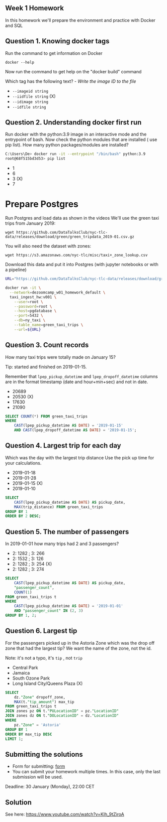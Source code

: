 ## Week 1 Homework

In this homework we'll prepare the environment 
and practice with Docker and SQL


## Question 1. Knowing docker tags

Run the command to get information on Docker 

```docker --help```

Now run the command to get help on the "docker build" command

Which tag has the following text? - *Write the image ID to the file* 

- `--imageid string`
- `--iidfile string` (X)
- `--idimage string`
- `--idfile string`


## Question 2. Understanding docker first run 

Run docker with the python:3.9 image in an interactive mode and the entrypoint of bash.
Now check the python modules that are installed ( use pip list). 
How many python packages/modules are installed?

```Bash
C:\Users\De> docker run -it --entrypoint "/bin/bash" python:3.9
root@68f515bd3d53> pip list
```

- 1
- 6
- 3 (X)
- 7

# Prepare Postgres

Run Postgres and load data as shown in the videos
We'll use the green taxi trips from January 2019:

```wget https://github.com/DataTalksClub/nyc-tlc-data/releases/download/green/green_tripdata_2019-01.csv.gz```

You will also need the dataset with zones:

```wget https://s3.amazonaws.com/nyc-tlc/misc/taxi+_zone_lookup.csv```

Download this data and put it into Postgres (with jupyter notebooks or with a pipeline)

```bash
URL="https://github.com/DataTalksClub/nyc-tlc-data/releases/download/green/green_tripdata_2019-01.csv.gz"

docker run -it \
  --network=dezoomcamp_w01_homework_default \
  taxi_ingest_hw:v001 \
    --user=root \
    --password=root \
    --host=pgdatabase \
    --port=5432 \
    --db=ny_taxi \
    --table_name=green_taxi_trips \
    --url=${URL}
```

## Question 3. Count records 

How many taxi trips were totally made on January 15?

Tip: started and finished on 2019-01-15. 

Remember that `lpep_pickup_datetime` and `lpep_dropoff_datetime` columns are in the format timestamp (date and hour+min+sec) and not in date.

- 20689
- 20530 (X)
- 17630
- 21090

```SQL
SELECT COUNT(*) FROM green_taxi_trips
WHERE
	CAST(lpep_pickup_datetime AS DATE) = '2019-01-15'
	AND CAST(lpep_dropoff_datetime AS DATE) = '2019-01-15';
```

## Question 4. Largest trip for each day

Which was the day with the largest trip distance
Use the pick up time for your calculations.

- 2019-01-18
- 2019-01-28
- 2019-01-15 (X)
- 2019-01-10

```SQL
SELECT
	CAST(lpep_pickup_datetime AS DATE) AS pickup_date,
	MAX(trip_distance) FROM green_taxi_trips
GROUP BY 1
ORDER BY 2 DESC;
```

## Question 5. The number of passengers

In 2019-01-01 how many trips had 2 and 3 passengers?
 
- 2: 1282 ; 3: 266
- 2: 1532 ; 3: 126
- 2: 1282 ; 3: 254 (X)
- 2: 1282 ; 3: 274

```SQL
SELECT
	CAST(lpep_pickup_datetime AS DATE) AS pickup_date,
	"passenger_count",
	COUNT(1)
FROM green_taxi_trips t
WHERE 
	CAST(lpep_pickup_datetime AS DATE) = '2019-01-01'
	AND "passenger_count" IN (2, 3)
GROUP BY 1, 2;
```

## Question 6. Largest tip

For the passengers picked up in the Astoria Zone which was the drop off zone that had the largest tip?
We want the name of the zone, not the id.

Note: it's not a typo, it's `tip` , not `trip`

- Central Park
- Jamaica
- South Ozone Park
- Long Island City/Queens Plaza (X)

```SQL
SELECT
	dz."Zone" dropoff_zone,
	MAX(t."tip_amount") max_tip
FROM green_taxi_trips t
JOIN zones pz ON t."PULocationID" = pz."LocationID"
JOIN zones dz ON t."DOLocationID" = dz."LocationID"
WHERE 
	pz."Zone" = 'Astoria'
GROUP BY 1
ORDER BY max_tip DESC
LIMIT 1;
```

## Submitting the solutions

* Form for submitting: [form](https://forms.gle/EjphSkR1b3nsdojv7)
* You can submit your homework multiple times. In this case, only the last submission will be used. 

Deadline: 30 January (Monday), 22:00 CET


## Solution

See here: https://www.youtube.com/watch?v=KIh_9tZiroA